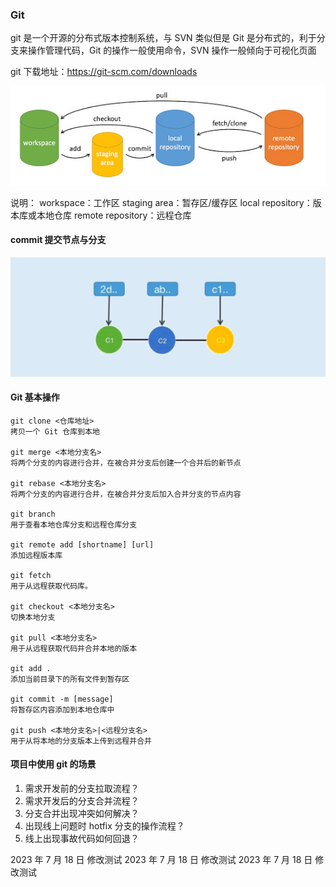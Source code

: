 ### Git

git 是一个开源的分布式版本控制系统，与 SVN 类似但是 Git 是分布式的，利于分支来操作管理代码，Git 的操作一般使用命令，SVN 操作一般倾向于可视化页面

git 下载地址：https://git-scm.com/downloads

![Git](01.png)

说明：
workspace：工作区
staging area：暂存区/缓存区
local repository：版本库或本地仓库
remote repository：远程仓库

#### commit 提交节点与分支

![Git](02.png)

#### Git 基本操作

```
git clone <仓库地址>
拷贝一个 Git 仓库到本地

git merge <本地分支名>
将两个分支的内容进行合并，在被合并分支后创建一个合并后的新节点

git rebase <本地分支名>
将两个分支的内容进行合并，在被合并分支后加入合并分支的节点内容

git branch
用于查看本地仓库分支和远程仓库分支

git remote add [shortname] [url]
添加远程版本库

git fetch
用于从远程获取代码库。

git checkout <本地分支名>
切换本地分支

git pull <本地分支名>
用于从远程获取代码并合并本地的版本

git add .
添加当前目录下的所有文件到暂存区

git commit -m [message]
将暂存区内容添加到本地仓库中

git push <本地分支名>|<远程分支名>
用于从将本地的分支版本上传到远程并合并
```

#### 项目中使用 git 的场景

1. 需求开发前的分支拉取流程？
2. 需求开发后的分支合并流程？
3. 分支合并出现冲突如何解决？
4. 出现线上问题时 hotfix 分支的操作流程？
5. 线上出现事故代码如何回退？

2023 年 7 月 18 日 修改测试
2023 年 7 月 18 日 修改测试
2023 年 7 月 18 日 修改测试
